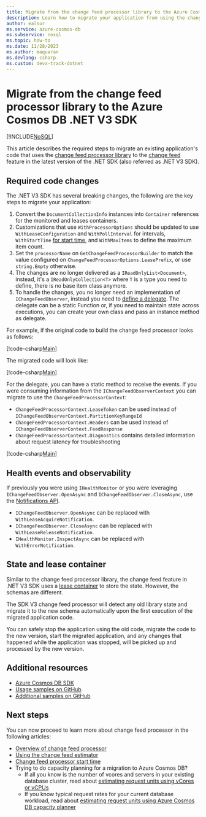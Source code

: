 ```yaml
---
title: Migrate from the change feed processor library to the Azure Cosmos DB .NET V3 SDK
description: Learn how to migrate your application from using the change feed processor library to the Azure Cosmos DB SDK V3
author: ealsur
ms.service: azure-cosmos-db
ms.subservice: nosql
ms.topic: how-to
ms.date: 11/28/2023
ms.author: maquaran
ms.devlang: csharp
ms.custom: devx-track-dotnet
---
```


# Migrate from the change feed processor library to the Azure Cosmos DB .NET V3 SDK
[!INCLUDE[NoSQL](../includes/appliesto-nosql.md)]

This article describes the required steps to migrate an existing application's code that uses the [change feed processor library](https://github.com/Azure/azure-documentdb-changefeedprocessor-dotnet) to the [change feed](../change-feed.md) feature in the latest version of the .NET SDK (also referred as .NET V3 SDK).

## Required code changes

The .NET V3 SDK has several breaking changes, the following are the key steps to migrate your application:

1. Convert the `DocumentCollectionInfo` instances into `Container` references for the monitored and leases containers.
1. Customizations that use `WithProcessorOptions` should be updated to use `WithLeaseConfiguration` and `WithPollInterval` for intervals, `WithStartTime` [for start time](./change-feed-processor.md#starting-time), and `WithMaxItems` to define the maximum item count.
1. Set the `processorName` on `GetChangeFeedProcessorBuilder` to match the value configured on `ChangeFeedProcessorOptions.LeasePrefix`, or use `string.Empty` otherwise.
1. The changes are no longer delivered as a `IReadOnlyList<Document>`, instead, it's a `IReadOnlyCollection<T>` where `T` is a type you need to define, there is no base item class anymore.
1. To handle the changes, you no longer need an implementation of `IChangeFeedObserver`, instead you need to [define a delegate](change-feed-processor.md#implement-the-change-feed-processor). The delegate can be a static Function or, if you need to maintain state across executions, you can create your own class and pass an instance method as delegate.

For example, if the original code to build the change feed processor looks as follows:

[!code-csharp[Main](~/samples-cosmosdb-dotnet-v3/Microsoft.Azure.Cosmos.Samples/Usage/ChangeFeed/Program.cs?name=ChangeFeedProcessorLibrary)]

The migrated code will look like:

[!code-csharp[Main](~/samples-cosmosdb-dotnet-v3/Microsoft.Azure.Cosmos.Samples/Usage/ChangeFeed/Program.cs?name=ChangeFeedProcessorMigrated)]

For the delegate, you can have a static method to receive the events. If you were consuming information from the `IChangeFeedObserverContext` you can migrate to use the `ChangeFeedProcessorContext`:

* `ChangeFeedProcessorContext.LeaseToken` can be used instead of `IChangeFeedObserverContext.PartitionKeyRangeId`
* `ChangeFeedProcessorContext.Headers` can be used instead of `IChangeFeedObserverContext.FeedResponse`
* `ChangeFeedProcessorContext.Diagnostics` contains detailed information about request latency for troubleshooting

[!code-csharp[Main](~/samples-cosmosdb-dotnet-v3/Microsoft.Azure.Cosmos.Samples/Usage/ChangeFeed/Program.cs?name=Delegate)]

## Health events and observability

If previously you were using `IHealthMonitor` or you were leveraging `IChangeFeedObserver.OpenAsync` and `IChangeFeedObserver.CloseAsync`, use the [Notifications API](./change-feed-processor.md#life-cycle-notifications).

* `IChangeFeedObserver.OpenAsync` can be replaced with `WithLeaseAcquireNotification`.
* `IChangeFeedObserver.CloseAsync` can be replaced with `WithLeaseReleaseNotification`.
* `IHealthMonitor.InspectAsync` can be replaced with `WithErrorNotification`.

## State and lease container

Similar to the change feed processor library, the change feed feature in .NET V3 SDK uses a [lease container](change-feed-processor.md#components-of-the-change-feed-processor) to store the state. However, the schemas are different.

The SDK V3 change feed processor will detect any old library state and migrate it to the new schema automatically upon the first execution of the migrated application code. 

You can safely stop the application using the old code, migrate the code to the new version, start the migrated application, and any changes that happened while the application was stopped, will be picked up and processed by the new version.

## Additional resources

* [Azure Cosmos DB SDK](sdk-dotnet-v2.md)
* [Usage samples on GitHub](https://github.com/Azure/azure-cosmos-dotnet-v3/tree/master/Microsoft.Azure.Cosmos.Samples/Usage/ChangeFeed)
* [Additional samples on GitHub](https://github.com/Azure-Samples/cosmos-dotnet-change-feed-processor)

## Next steps

You can now proceed to learn more about change feed processor in the following articles:

* [Overview of change feed processor](change-feed-processor.md)
* [Using the change feed estimator](how-to-use-change-feed-estimator.md)
* [Change feed processor start time](./change-feed-processor.md#starting-time)
* Trying to do capacity planning for a migration to Azure Cosmos DB?
    * If all you know is the number of vcores and servers in your existing database cluster, read about [estimating request units using vCores or vCPUs](../convert-vcore-to-request-unit.md) 
    * If you know typical request rates for your current database workload, read about [estimating request units using Azure Cosmos DB capacity planner](estimate-ru-with-capacity-planner.md)
